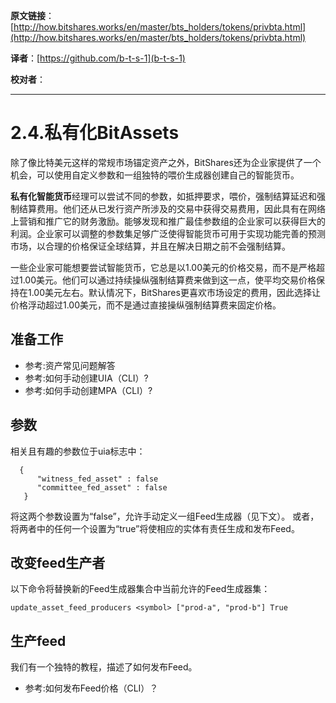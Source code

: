   **原文链接**：[http://how.bitshares.works/en/master/bts_holders/tokens/privbta.html](http://how.bitshares.works/en/master/bts_holders/tokens/privbta.html)
 
 **译者**：[https://github.com/b-t-s-1](b-t-s-1)
 
 **校对者**： 
  
***


2.4.私有化BitAssets
=======================

除了像比特美元这样的常规市场锚定资产之外，BitShares还为企业家提供了一个机会，可以使用自定义参数和一组独特的喂价生成器创建自己的智能货币。

**私有化智能货币**经理可以尝试不同的参数，如抵押要求，喂价，强制结算延迟和强制结算费用。他们还从已发行资产所涉及的交易中获得交易费用，因此具有在网络上营销和推广它的财务激励。能够发现和推广最佳参数组的企业家可以获得巨大的利润。企业家可以调整的参数集足够广泛使得智能货币可用于实现功能完善的预测市场，以合理的价格保证全球结算，并且在解决日期之前不会强制结算。

一些企业家可能想要尝试智能货币，它总是以1.00美元的价格交易，而不是严格超过1.00美元。他们可以通过持续操纵强制结算费来做到这一点，使平均交易价格保持在1.00美元左右。默认情况下，BitShares更喜欢市场设定的费用，因此选择让价格浮动超过1.00美元，而不是通过直接操纵强制结算费来固定价格。

准备工作
---------------------

* 参考:资产常见问题解答 <asset-faq-index>
* 参考:如何手动创建UIA（CLI）? <uia-create-manual>
* 参考:如何手动创建MPA（CLI）? <mpa-create-manual>


## 参数

相关且有趣的参数位于uia标志中：
``` 
  {  
      "witness_fed_asset" : false
      "committee_fed_asset" : false
   }
```

将这两个参数设置为“false”，允许手动定义一组Feed生成器（见下文）。 或者，将两者中的任何一个设置为“true”将使相应的实体有责任生成和发布Feed。

改变feed生产者
------------------------------

以下命令将替换新的Feed生成器集合中当前允许的Feed生成器集：


    update_asset_feed_producers <symbol> ["prod-a", "prod-b"] True

生产feed
------------------------

我们有一个独特的教程，描述了如何发布Feed。
 
* 参考:如何发布Feed价格（CLI）？<publish-feed>
